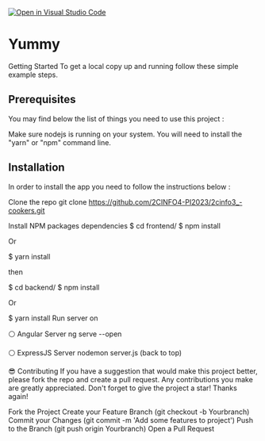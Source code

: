 [![Open in Visual Studio Code](https://classroom.github.com/assets/open-in-vscode-718a45dd9cf7e7f842a935f5ebbe5719a5e09af4491e668f4dbf3b35d5cca122.svg)](https://classroom.github.com/online_ide?assignment_repo_id=11279924&assignment_repo_type=AssignmentRepo)

# Yummy
Getting Started
To get a local copy up and running follow these simple example steps.

## Prerequisites
You may find below the list of things you need to use this project :

Make sure nodejs is running on your system.
You will need to install the "yarn" or "npm" command line.
## Installation
In order to install the app you need to follow the instructions below :

Clone the repo
git clone https://github.com/2CINFO4-PI2023/2cinfo3_-cookers.git

Install NPM packages dependencies
$ cd frontend/
$ npm install 

Or

$ yarn install 

then

$ cd backend/
$ npm install 

Or

$ yarn install 
Run server on

⚪️ Angular Server
ng serve --open

⚪️ ExpressJS Server
nodemon server.js
(back to top)

😎 Contributing
If you have a suggestion that would make this project better, please fork the repo and create a pull request. Any contributions you make are greatly appreciated. Don't forget to give the project a star! Thanks again!

Fork the Project
Create your Feature Branch (git checkout -b Yourbranch)
Commit your Changes (git commit -m 'Add some features to project')
Push to the Branch (git push origin Yourbranch)
Open a Pull Request
